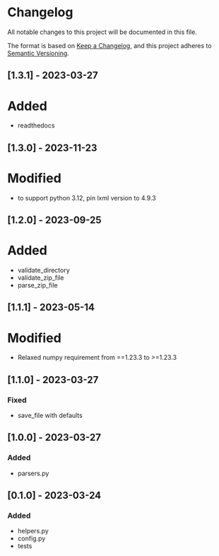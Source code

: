 # Changelog

All notable changes to this project will be documented in this file.

The format is based on [Keep a Changelog](https://keepachangelog.com/en/1.0.0/),
and this project adheres to [Semantic Versioning](https://semver.org/spec/v2.0.0.html).

## [1.3.1] - 2023-03-27

# Added

- readthedocs

## [1.3.0] - 2023-11-23

# Modified

- to support python 3.12, pin lxml version to 4.9.3

## [1.2.0] - 2023-09-25

# Added
- validate_directory
- validate_zip_file
- parse_zip_file

## [1.1.1] - 2023-05-14

# Modified
- Relaxed numpy requirement from ==1.23.3 to >=1.23.3

## [1.1.0] - 2023-03-27

### Fixed
- save_file with defaults

## [1.0.0] - 2023-03-27

### Added
- parsers.py

## [0.1.0] - 2023-03-24

### Added
- helpers.py
- config.py
- tests
